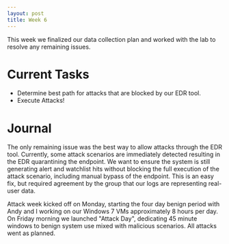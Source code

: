 ```yaml
---
layout: post
title: Week 6
---
```

This week we finalized our data collection plan and worked with the lab to resolve any remaining issues.

# Current Tasks
* Determine best path for attacks that are blocked by our EDR tool.
* Execute Attacks!

# Journal
The only remaining issue was the best way to allow attacks through the EDR tool. Currently, some attack scenarios are immediately detected resulting in the EDR quarantining the endpoint. We want to ensure the system is still generating alert and watchlist hits without blocking the full execution of the attack scenario, including manual bypass of the endpoint. This is an easy fix, but required agreement by the group that our logs are representing real-user data.

Attack week kicked off on Monday, starting the four day benign period with Andy and I working on our Windows 7 VMs approximately 8 hours per day. On Friday morning we launched "Attack Day", dedicating 45 minute windows to benign system use mixed with malicious scenarios. All attacks went as planned.
